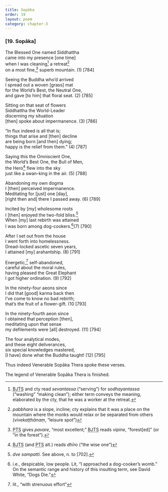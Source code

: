 ```yaml
---
title: Sopāka
order: 19
layout: poem
category: chapter-3
---
```


### \[19. Sopāka\]

The Blessed One named Siddhattha  
came into my presence \[one time\]  
when I was cleaning[^1] a retreat[^2]  
on a most fine,[^3] superb mountain. (1) \[784\]

Seeing the Buddha who’d arrived  
I spread out a woven \[grass\] mat  
for the World’s Best, the Neutral One,  
and gave \[to him\] that floral seat. (2) \[785\]

Sitting on that seat of flowers  
Siddhattha the World-Leader  
discerning my situation  
\[then\] spoke about impermanence. (3) \[786\]

“In flux indeed is all that is;  
things that arise and \[then\] decline  
are being born \[and then\] dying;  
happy is the relief from them.” (4) \[787\]

Saying this the Omniscient One,  
the World’s Best One, the Bull of Men,  
the Hero[^4] flew into the sky  
just like a swan-king in the air. (5) \[788\]

Abandoning my own dogma  
I \[then\] perceived impermanence.  
Meditating for \[just\] one \[day\],  
\[right then and\] there I passed away. (6) \[789\]

Incited by \[my\] wholesome roots  
I \[then\] enjoyed the two-fold bliss.[^5]  
When \[my\] last rebirth was attained  
I was born among dog-cookers.[^6](7) \[790\]

After I set out from the house  
I went forth into homelessness.  
Dread-locked ascetic seven years,  
I attained \[my\] arahantship. (8) \[791\]

Energetic,[^7] self-abandoned,  
careful about the moral rules,  
having pleased the Great Elephant  
I got higher ordination. (9) \[792\]

In the ninety-four aeons since  
I did that \[good\] karma back then  
I’ve come to know no bad rebirth;  
that’s the fruit of a flower-gift. (10 \[793\]

In the ninety-fourth aeon since  
I obtained that perception \[then\],  
meditating upon that sense  
my defilements were \[all\] destroyed. (11) \[794\]

The four analytical modes,  
and these eight deliverances,  
six special knowledges mastered,  
\[I have\] done what the Buddha taught! (12) \[795\]

Thus indeed Venerable Sopāka Thera spoke these verses.

The legend of Venerable Sopāka Thera is finished.

[^1]: <abbr title="Buddha Jayanthi Tripitaka Series">BJTS</abbr> and cty read *sevantassa* (“serving”) for *sodhayantassa* (“washing” “making clean”); either term conveys the meaning, elaborated by the cty, that he was a worker at the retreat.

[^2]: *pabbhara* is a slope, incline; cty explains that it was a place on the mountain where the monks would relax or be separated from others (*vivekaṭṭhānaṃ*, “leisure spot”)

[^3]: <abbr title="Pali Text Society">PTS</abbr> gives *pavare*, “most excellent;” <abbr title="Buddha Jayanthi Tripitaka Series">BJTS</abbr> reads *vipine*, “forest\[ed\]” (or “in the forest”).

[^4]: <abbr title="Buddha Jayanthi Tripitaka Series">BJTS</abbr> (and <abbr title="Pali Text Society">PTS</abbr> alt.) reads *dhīro* (“the wise one”)

[^5]: *dve sampatti*. See above, n. to \[702\].

[^6]: i.e., despicable, low people. Lit, “I approached a dog-cooker’s womb.” On the semantic range and history of this insulting term, see David White, “Dogs Die.”

[^7]: lit., “with strenuous effort”
